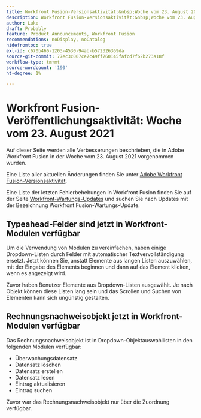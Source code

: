 ```yaml
---
title: Workfront Fusion-Versionsaktivität:&nbsp;Woche vom 23. August 2021
description: Workfront Fusion-Versionsaktivität:&nbsp;Woche vom 23. August 2021
author: Luke
draft: Probably
feature: Product Announcements, Workfront Fusion
recommendations: noDisplay, noCatalog
hidefromtoc: true
exl-id: c670b466-1203-4530-94ab-b572326369da
source-git-commit: 77ec3c007ce7c49ff760145fafcd7f62b273a18f
workflow-type: tm+mt
source-wordcount: '190'
ht-degree: 1%

---
```


# Workfront Fusion-Veröffentlichungsaktivität: Woche vom 23. August 2021

Auf dieser Seite werden alle Verbesserungen beschrieben, die in Adobe Workfront Fusion in der Woche vom 23. August 2021 vorgenommen wurden.

Eine Liste aller aktuellen Änderungen finden Sie unter [Adobe Workfront Fusion-Versionsaktivität](/help/workfront-fusion/fusion-product-releases/fusion-release-activity.md).

Eine Liste der letzten Fehlerbehebungen in Workfront Fusion finden Sie auf der Seite [Workfront-Wartungs-Updates](https://experienceleague.adobe.com/docs/workfront-known-issues/releases/current-updates.html?lang=de) und suchen Sie nach Updates mit der Bezeichnung Workfront Fusion-Wartungs-Update.

## Typeahead-Felder sind jetzt in Workfront-Modulen verfügbar

Um die Verwendung von Modulen zu vereinfachen, haben einige Dropdown-Listen durch Felder mit automatischer Textvervollständigung ersetzt. Jetzt können Sie, anstatt Elemente aus langen Listen auszuwählen, mit der Eingabe des Elements beginnen und dann auf das Element klicken, wenn es angezeigt wird.

Zuvor haben Benutzer Elemente aus Dropdown-Listen ausgewählt. Je nach Objekt können diese Listen lang sein und das Scrollen und Suchen von Elementen kann sich ungünstig gestalten.

## Rechnungsnachweisobjekt jetzt in Workfront-Modulen verfügbar

Das Rechnungsnachweisobjekt ist in Dropdown-Objektauswahllisten in den folgenden Modulen verfügbar:

* Überwachungsdatensatz
* Datensatz löschen
* Datensatz erstellen
* Datensatz lesen
* Eintrag aktualisieren
* Eintrag suchen

Zuvor war das Rechnungsnachweisobjekt nur über die Zuordnung verfügbar.
